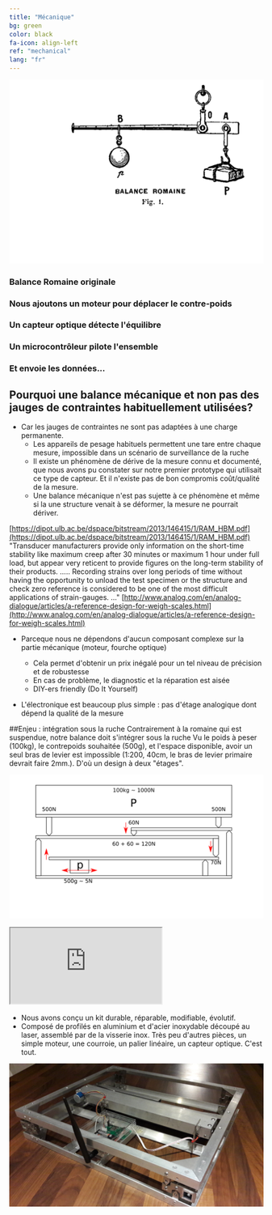 ```yaml
---
title: "Mécanique"
bg: green
color: black
fa-icon: align-left
ref: "mechanical"
lang: "fr"
---
```


![principle](img/principe01.png)
### Balance Romaine originale
### Nous ajoutons un moteur pour déplacer le contre-poids
### Un capteur optique détecte l'équilibre
### Un microcontrôleur pilote l'ensemble
### Et envoie les données...

## Pourquoi une balance mécanique et non pas des jauges de contraintes habituellement utilisées?

- Car les jauges de contraintes ne sont pas adaptées à une charge permanente.
  * Les appareils de pesage habituels permettent une tare entre chaque mesure, impossible dans un scénario de surveillance de la ruche
  * Il existe un phénomène de dérive de la mesure connu et documenté, que nous avons pu constater sur notre premier prototype qui utilisait ce type de capteur. Et il n'existe pas de bon compromis coût/qualité de la mesure.
  * Une balance mécanique n'est pas sujette à ce phénomène et même si la une structure venait à se déformer, la mesure ne pourrait dériver.


[https://dipot.ulb.ac.be/dspace/bitstream/2013/146415/1/RAM_HBM.pdf](https://dipot.ulb.ac.be/dspace/bitstream/2013/146415/1/RAM_HBM.pdf)
"Transducer manufacturers provide only information on the short-time stability like maximum creep after 30 minutes or
maximum 1 hour under full load, but appear very reticent to provide figures on the long-term stability of their products.
.....
Recording strains over long periods of time without having the opportunity to unload the test specimen or the structure
and check zero reference is considered to be one of the most difficult applications of strain-gauges. ..."
[http://www.analog.com/en/analog-dialogue/articles/a-reference-design-for-weigh-scales.html](http://www.analog.com/en/analog-dialogue/articles/a-reference-design-for-weigh-scales.html)

- Parceque nous ne dépendons d'aucun composant complexe sur la partie mécanique (moteur, fourche optique)
  * Cela permet d'obtenir un prix inégalé pour un tel niveau de précision et de robustesse
  * En cas de problème, le diagnostic et la réparation est aisée
  * DIY-ers friendly (Do It Yourself)
  
- L'électronique est beaucoup plus simple : pas d'étage analogique dont dépend la qualité de la mesure
  

##Enjeu : intégration sous la ruche
Contrairement à la romaine qui est suspendue, notre balance doit s'intégrer sous la ruche
Vu le poids à peser (100kg), le contrepoids souhaitée (500g), et l'espace disponible, avoir un seul bras de levier est impossible (1:200, 40cm, le bras de levier primaire devrait faire 2mm.). D'où un design à deux "étages".

![principle](img/principle.png)

<div class="icontain">
  <iframe src="https://www.youtube.com/embed/kFrGVwb06q8" allowfullscreen></iframe>
</div>

- Nous avons conçu un kit durable, réparable, modifiable, évolutif.
- Composé de profilés en aluminium et d'acier inoxydable découpé au laser, assemblé par de la visserie inox. Très peu d'autres pièces, un simple moteur, une courroie, un palier linéaire, un capteur optique. C'est tout.

![photo](img/20171218_235141.jpg)
